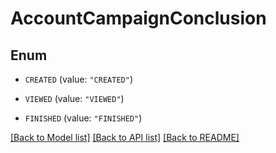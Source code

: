 # AccountCampaignConclusion

## Enum


* `CREATED` (value: `"CREATED"`)

* `VIEWED` (value: `"VIEWED"`)

* `FINISHED` (value: `"FINISHED"`)


[[Back to Model list]](../README.md#documentation-for-models) [[Back to API list]](../README.md#documentation-for-api-endpoints) [[Back to README]](../README.md)


